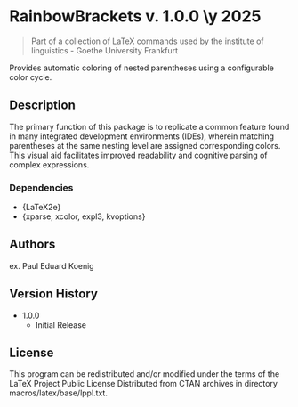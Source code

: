 # RainbowBrackets v. 1.0.0 \y 2025
> Part of a collection of LaTeX commands used by the institute of linguistics - Goethe University Frankfurt

Provides automatic coloring of nested parentheses using a configurable color cycle.

## Description

The primary function of this package is to replicate a common feature found in many integrated development environments (IDEs), wherein matching parentheses at the same nesting level are assigned corresponding colors. This visual aid facilitates improved readability and cognitive parsing of complex expressions.

### Dependencies

* {LaTeX2e}
* {xparse, xcolor, expl3, kvoptions}

## Authors

ex. Paul Eduard Koenig 

## Version History

* 1.0.0
    * Initial Release

## License

This program can be redistributed and/or modified under the terms
of the LaTeX Project Public License Distributed from CTAN archives
in directory macros/latex/base/lppl.txt.
